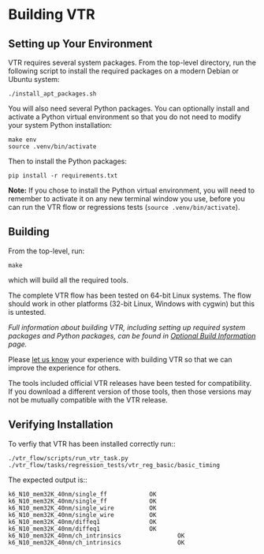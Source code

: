 # Building VTR


## Setting up Your Environment


VTR requires several system packages.  From the top-level directory, run the following script to install the required packages on a modern Debian or Ubuntu system:

    ./install_apt_packages.sh


You will also need several Python packages.  You can optionally install and activate a Python virtual environment so that you do not need to modify your system Python installation:

    make env
    source .venv/bin/activate

Then to install the Python packages:

    pip install -r requirements.txt

**Note:** If you chose to install the Python virtual environment, you will need to remember to activate it on any new terminal window you use, before you can run the VTR flow or regressions tests (`source .venv/bin/activate`).

## Building

From the top-level, run:

    make

   which will build all the required tools.

The complete VTR flow has been tested on 64-bit Linux systems.
The flow should work in other platforms (32-bit Linux, Windows with cygwin) but this is untested.

*Full information about building VTR, including setting up required system packages and Python packages, can be found in [Optional Build Information](doc/src/vtr/optional_build_info.md) page.*

Please [let us know](doc/src/contact.md) your experience with building VTR so that we can improve the experience for others.

The tools included official VTR releases have been tested for compatibility.
If you download a different version of those tools, then those versions may not be mutually compatible with the VTR release.

## Verifying Installation

To verfiy that VTR has been installed correctly run::

    ./vtr_flow/scripts/run_vtr_task.py ./vtr_flow/tasks/regression_tests/vtr_reg_basic/basic_timing

The expected output is::
    
    k6_N10_mem32K_40nm/single_ff            OK
    k6_N10_mem32K_40nm/single_ff            OK
    k6_N10_mem32K_40nm/single_wire          OK
    k6_N10_mem32K_40nm/single_wire          OK
    k6_N10_mem32K_40nm/diffeq1              OK
    k6_N10_mem32K_40nm/diffeq1              OK
    k6_N10_mem32K_40nm/ch_intrinsics                OK
    k6_N10_mem32K_40nm/ch_intrinsics                OK

